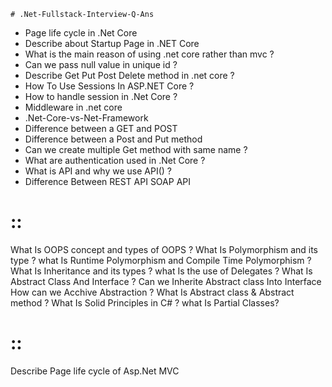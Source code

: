     # .Net-Fullstack-Interview-Q-Ans 
    
 - Page life cycle in .Net Core
 - Describe about Startup Page in .NET Core
 - What is the main reason of using .net core rather than mvc ?
 - Can we pass null value in unique id ?
 - Describe Get Put Post Delete method in .net core ?
 - How To Use Sessions In ASP.NET Core ?
 - How to handle session in .Net Core ?
 - Middleware in .net core
 - .Net-Core-vs-Net-Framework
 - Difference between a GET and POST
 - Difference between a Post and Put method
 - Can we create multiple Get method with same name ?
 - What are authentication used in .Net Core ?
 - What is API and why we use API() ?
 - Difference Between REST API SOAP API
 
 # ::
 
What Is OOPS concept and types of OOPS ?
What Is Polymorphism and its type ?
what Is Runtime Polymorphism and Compile Time Polymorphism ?
What Is Inheritance and its types ?
what Is the use of Delegates ?
What Is Abstract Class And Interface ?
Can we Inherite Abstract class Into Interface
How can we Acchive Abstraction ?
What Is Abstract class & Abstract method ?
What Is Solid Principles in C# ?
what Is Partial Classes?
 
 # ::
 
Describe Page life cycle of Asp.Net MVC 
 
